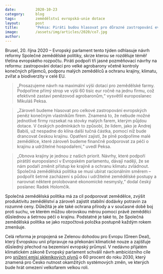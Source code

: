 ```yaml
---
date:         2020-10-23
category:     blog
tags:         zemědělství evropská-unie dotace
layout:       post
title:        "Peksa: Piráti budou hlasovat pro důrazné zastropování evropských dotací pro zemědělství. Peníze už nepotečou agrobaronům, ale k malým zemědělcům"
image:        /assets/img/articles/2020/co7.jpg
author:       
--- 
```




Brusel, 20. října 2020 – Evropský parlament tento týden odhlasuje návrh reformy Společné zemědělské politiky, skrze kterou se rozděluje téměř třetina evropského rozpočtu. Piráti podpoří tři jasné pozměňovací návrhy na reformu: zastropování dotací pro velké agrobarony včetně kontroly konečných příjemců, podporu malých zemědělců a ochranu krajiny, klimatu, zvířat a biodiverzity v celé EU.


> „Prosazujeme návrh na maximální výši dotací pro zemědělské farmy. Podpoříme přímý strop ve výši 60 tisíc eur ročně na jednu firmu, což efektivně zastaví penězovod agrobaronům,“ vysvětlil europoslanec Mikuláš Peksa.


> „Zároveň budeme hlasovat pro celkové zastropování evropských peněz konečným vlastníkům firem. Znamená to, že nebude možné jednotlivé firmy rozsekat na stovky malých farem, kterým půjdou dotace. V českých podmínkách to způsobí, že lidem, jako je Andrej Babiš, už nespadne do klína další tučná částka, pomocí níž bude drancovat českou krajinu. Opatření zajistí, že plně podpoříme malé zemědělce, které zároveň budeme finančně podporovat za péči o krajinu a udržitelné hospodaření,“ uvedl Peksa.


> „Obnova krajiny je jednou z našich priorit. Návrhy, které podpoří pirátští europoslanci v Evropském parlamentu, dávají naději, že se nám podaří změnit přístup ke krajině a ochranu klimatu zvládnout. Společná zemědělská politika se musí ubírat racionálním směrem – podpořit šetrné zacházení s půdou i udržitelné zemědělské postupy a narovnat některé prolobované ekonomické nesmysly,“ dodal český poslanec Radek Holomčík.


Společná zemědělská politika má za cíl podporovat zemědělce, zvýšit produktivitu zemědělství a zároveň zajistit stabilní dodávky potravin za rozumné ceny. Důležitá je ale také ochrana přírody a v současné době boj proti suchu, ve kterém můžou obrovskou měrou pomoci právě zemědělci důslednou a šetrnou péčí o krajinu. Podstatné je také to, že Společná zemědělská politika se jako rozpočtová položka postupně každým rokem zmenšuje.


Celá reforma je propojená se Zelenou dohodou pro Evropu (Green Deal), který Evropskou unii připravuje na překonání klimatické nouze a zajišťuje důsledný přechod na bezemisní evropský průmysl. V nedávno přijatém klimatickém zákoně Evropský parlament schválil návrh ambiciózního cíle pro [snížení emisí skleníkových plynů](https://mikulas-peksa.eu/klimaticky-neutralni-cesko-neptejme-se-jestli-ale-jak/) o 60 procent do roku 2030, který znamená pro Česko nutnost okamžitých systémových změn, ve kterých bude hrát omezení velkofarem velkou roli.
